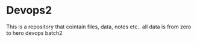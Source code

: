 # Devops2
This is a repository that cointain files, data, notes etc.. all data is from zero to hero devops batch2
